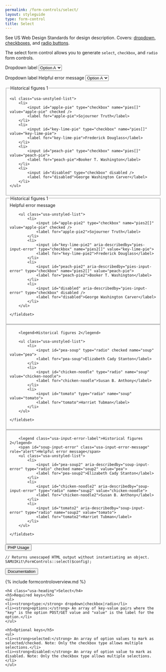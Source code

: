 ```yaml
---
permalink: /form-controls/select/
layout: styleguide
type: form-control
title: Select
---
```


<p class="usa-font-lead">See US Web Design Standards for design description. Covers: <a href="https://playbook.cio.gov/designstandards/form-controls/#dropdown">dropdown</a>, <a href="https://playbook.cio.gov/designstandards/form-controls/#checkboxes">checkboxes</a>, and <a href="https://playbook.cio.gov/designstandards/form-controls/#radiobuttons">radio buttons</a>.</p>

<p>The select form control allows you to generate <code>select</code>, <code>checkbox</code>, and <code>radio</code> form controls.</p>

<div class="preview">
<form>
	<div>
		<label for="options">Dropdown label</label>
		<select name="options" id="options">
			<option value="value1">Option A</option>
			<option value="value2">Option B</option>
			<option value="value3">Option C</option>
		</select>
	</div>
</form>

<form>
	<div class="usa-input-error">
		<label for="options" class="usa-input-error-label">Dropdown label</label>
		<span id="options-input-error" class="usa-input-error-message" role="alert">Helpful error message</span>
		<select name="options2" id="options" aria-describedby="options-input-error">
			<option value="value1">Option A</option>
			<option value="value2">Option B</option>
			<option value="value3">Option C</option>
		</select>
	</div>
</form>

<div>
<fieldset class="usa-fieldset-inputs usa-sans">
	<legend>Historical figures 1</legend>

	<ul class="usa-unstyled-list">
		<li>
			<input id="apple-pie" type="checkbox" name="pies[]" value="apple-pie" checked />
			<label for="apple-pie">Sojourner Truth</label>
		</li>
		<li>
			<input id="key-lime-pie" type="checkbox" name="pies[]" value="key-lime-pie">
			<label for="key-lime-pie">Frederick Douglass</label>
		</li>
		<li>
			<input id="peach-pie" type="checkbox" name="pies[]" value="peach-pie">
			<label for="peach-pie">Booker T. Washington</label>
		</li>
		<li>
			<input id="disabled" type="checkbox" disabled />
			<label for="disabled">George Washington Carver</label>
		</li>
	</ul>
</fieldset>
</div>

<div class="usa-input-error">
	<fieldset class="usa-fieldset-inputs usa-sans">
		<span id="pies-input-error" class="usa-input-error-message" role="alert">Helpful error message</span>
		<legend class="usa-input-error-label">Historical figures 1</legend>

		<ul class="usa-unstyled-list">
			<li>
				<input id="apple-pie2" type="checkbox" name="pies2[]" value="apple-pie" checked />
				<label for="apple-pie2">Sojourner Truth</label>
			</li>
			<li>
				<input id="key-lime-pie2" aria-describedby="pies-input-error" type="checkbox" name="pies2[]" value="key-lime-pie">
				<label for="key-lime-pie2">Frederick Douglass</label>
			</li>
			<li>
				<input id="peach-pie2" aria-describedby="pies-input-error" type="checkbox" name="pies2[]" value="peach-pie">
				<label for="peach-pie2">Booker T. Washington</label>
			</li>
			<li>
				<input id="disabled" aria-describedby="pies-input-error" type="checkbox" disabled />
				<label for="disabled">George Washington Carver</label>
			</li>
		</ul>

	</fieldset> 
</div>

<div>
	<fieldset class="usa-fieldset-inputs usa-sans">

		<legend>Historical figures 2</legend>

		<ul class="usa-unstyled-list">
			<li>
				<input id="pea-soup" type="radio" checked name="soup" value="pea">
				<label for="pea-soup">Elizabeth Cady Stanton</label>
			</li>
			<li>
				<input id="chicken-noodle" type="radio" name="soup" value="chicken-noodle">
				<label for="chicken-noodle">Susan B. Anthony</label>
			</li>
			<li>
				<input id="tomato" type="radio" name="soup" value="tomato">
				<label for="tomato">Harriet Tubman</label>
			</li>
		</ul>

	</fieldset>
</div>

<div class="usa-input-error">
	<fieldset class="usa-fieldset-inputs usa-sans">

		<legend class="usa-input-error-label">Historical figures 2</legend>
		<span id="soup-input-error" class="usa-input-error-message" role="alert">Helpful error message</span>
		<ul class="usa-unstyled-list">
			<li>
				<input id="pea-soup2" aria-describedby="soup-input-error" type="radio" checked name="soup2" value="pea">
				<label for="pea-soup2">Elizabeth Cady Stanton</label>
			</li>
			<li>
				<input id="chicken-noodle2" aria-describedby="soup-input-error" type="radio" name="soup2" value="chicken-noodle">
				<label for="chicken-noodle2">Susan B. Anthony</label>
			</li>
			<li>
				<input id="tomato2" aria-describedby="soup-input-error" type="radio" name="soup2" value="tomato">
				<label for="tomato2">Harriet Tubman</label>
			</li>
		</ul>

	</fieldset>  
</div>
</div>

<div class="usa-accordion-bordered usa-accordion-docs">
  <button class="usa-button-unstyled usa-accordion-button"
      aria-expanded="false" aria-controls="collapsible-0">
    PHP Usage
  </button>
  <div id="collapsible-0" aria-hidden="true" class="usa-accordion-content">
<pre class="language-markup"><code class="language-markup">// Returns unescaped HTML output without instantiating an object.
SAMUIKit\FormControls::select($config);</code></pre>
  </div>
</div>

<div class="usa-accordion-bordered usa-accordion-docs">
  <button class="usa-button-unstyled usa-accordion-button"
      aria-expanded="true" aria-controls="collapsible-0">
    Documentation
  </button>
  <div id="collapsible-0" aria-hidden="false" class="usa-accordion-content">

{% include formcontroloverview.md %}
	
	<h4 class="usa-heading">Select</h4>
	<h5>Required keys</h5>
	<ul>
	<li><strong>type:</strong> dropdown|checkbox|radio</li>
	<li><strong>options:</strong> An array of key-value pairs where the "key" is the option POST/GET value and "value" is the label for the option.</li>
	</ul>

	<h5>Optional keys</h5>
	<ul>
	<li><strong>selected:</strong> An array of option values to mark as selected/checked. Note: Only the checkbox type allows multiple selections.</li>
	<li><strong>disabled:</strong> An array of option value to mark as disabled. Note: Only the checkbox type allows multiple selections.</li>
	</ul>

  </div>
</div>